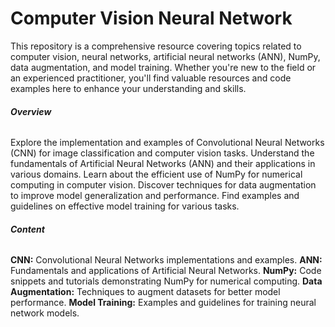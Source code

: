 # **Computer Vision Neural Network**

This repository is a comprehensive resource covering topics related to computer vision, neural networks, artificial neural networks (ANN), NumPy, data augmentation, and model training. Whether you're new to the field or an experienced practitioner, you'll find valuable resources and code examples here to enhance your understanding and skills.

###### **Overview** 
Explore the implementation and examples of Convolutional Neural Networks (CNN) for image classification and computer vision tasks. Understand the fundamentals of Artificial Neural Networks (ANN) and their applications in various domains. Learn about the efficient use of NumPy for numerical computing in computer vision. Discover techniques for data augmentation to improve model generalization and performance. Find examples and guidelines on effective model training for various tasks.

###### **Content**

**CNN:** Convolutional Neural Networks implementations and examples.
**ANN:** Fundamentals and applications of Artificial Neural Networks.
**NumPy:** Code snippets and tutorials demonstrating NumPy for numerical computing.
**Data Augmentation:** Techniques to augment datasets for better model performance.
**Model Training:** Examples and guidelines for training neural network models.
